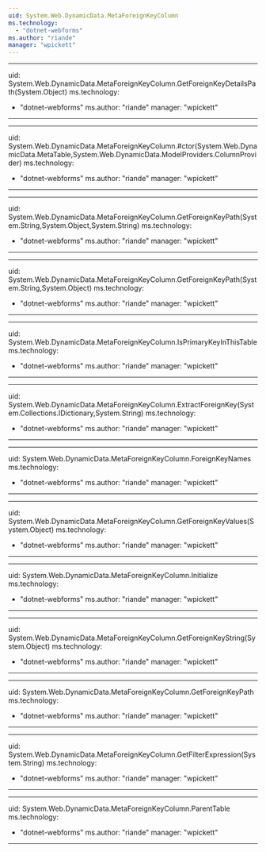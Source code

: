 ```yaml
---
uid: System.Web.DynamicData.MetaForeignKeyColumn
ms.technology: 
  - "dotnet-webforms"
ms.author: "riande"
manager: "wpickett"
---
```


---
uid: System.Web.DynamicData.MetaForeignKeyColumn.GetForeignKeyDetailsPath(System.Object)
ms.technology: 
  - "dotnet-webforms"
ms.author: "riande"
manager: "wpickett"
---

---
uid: System.Web.DynamicData.MetaForeignKeyColumn.#ctor(System.Web.DynamicData.MetaTable,System.Web.DynamicData.ModelProviders.ColumnProvider)
ms.technology: 
  - "dotnet-webforms"
ms.author: "riande"
manager: "wpickett"
---

---
uid: System.Web.DynamicData.MetaForeignKeyColumn.GetForeignKeyPath(System.String,System.Object,System.String)
ms.technology: 
  - "dotnet-webforms"
ms.author: "riande"
manager: "wpickett"
---

---
uid: System.Web.DynamicData.MetaForeignKeyColumn.GetForeignKeyPath(System.String,System.Object)
ms.technology: 
  - "dotnet-webforms"
ms.author: "riande"
manager: "wpickett"
---

---
uid: System.Web.DynamicData.MetaForeignKeyColumn.IsPrimaryKeyInThisTable
ms.technology: 
  - "dotnet-webforms"
ms.author: "riande"
manager: "wpickett"
---

---
uid: System.Web.DynamicData.MetaForeignKeyColumn.ExtractForeignKey(System.Collections.IDictionary,System.String)
ms.technology: 
  - "dotnet-webforms"
ms.author: "riande"
manager: "wpickett"
---

---
uid: System.Web.DynamicData.MetaForeignKeyColumn.ForeignKeyNames
ms.technology: 
  - "dotnet-webforms"
ms.author: "riande"
manager: "wpickett"
---

---
uid: System.Web.DynamicData.MetaForeignKeyColumn.GetForeignKeyValues(System.Object)
ms.technology: 
  - "dotnet-webforms"
ms.author: "riande"
manager: "wpickett"
---

---
uid: System.Web.DynamicData.MetaForeignKeyColumn.Initialize
ms.technology: 
  - "dotnet-webforms"
ms.author: "riande"
manager: "wpickett"
---

---
uid: System.Web.DynamicData.MetaForeignKeyColumn.GetForeignKeyString(System.Object)
ms.technology: 
  - "dotnet-webforms"
ms.author: "riande"
manager: "wpickett"
---

---
uid: System.Web.DynamicData.MetaForeignKeyColumn.GetForeignKeyPath
ms.technology: 
  - "dotnet-webforms"
ms.author: "riande"
manager: "wpickett"
---

---
uid: System.Web.DynamicData.MetaForeignKeyColumn.GetFilterExpression(System.String)
ms.technology: 
  - "dotnet-webforms"
ms.author: "riande"
manager: "wpickett"
---

---
uid: System.Web.DynamicData.MetaForeignKeyColumn.ParentTable
ms.technology: 
  - "dotnet-webforms"
ms.author: "riande"
manager: "wpickett"
---
